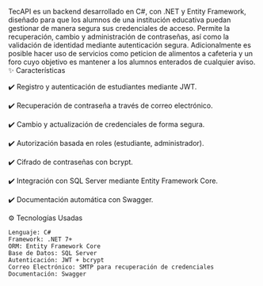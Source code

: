 TecAPI es un backend desarrollado en C#, con .NET y Entity Framework, diseñado para que los alumnos de una institución educativa puedan gestionar de manera segura sus credenciales de acceso. Permite la recuperación, cambio y administración de contraseñas, así como la validación de identidad mediante autenticación segura. Adicionalmente es posible hacer uso de servicios como peticion de alimentos a cafeteria y un foro cuyo objetivo es mantener a los alumnos enterados de cualquier aviso.
✨ Características

✔️ Registro y autenticación de estudiantes mediante JWT.

✔️ Recuperación de contraseña a través de correo electrónico.

✔️ Cambio y actualización de credenciales de forma segura.

✔️ Autorización basada en roles (estudiante, administrador).

✔️ Cifrado de contraseñas con bcrypt.

✔️ Integración con SQL Server mediante Entity Framework Core.

✔️ Documentación automática con Swagger.

⚙️ Tecnologías Usadas

    Lenguaje: C#
    Framework: .NET 7+
    ORM: Entity Framework Core
    Base de Datos: SQL Server
    Autenticación: JWT + bcrypt
    Correo Electrónico: SMTP para recuperación de credenciales
    Documentación: Swagger
